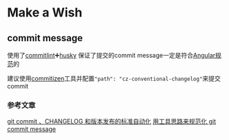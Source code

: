 # Make a Wish
## commit message

使用了[commitlint](https://github.com/conventional-changelog/commitlint)➕[husky](https://github.com/typicode/husky) 保证了提交的commit message一定是符合[Angular规范](cz-conventional-changelog)的

建议使用[commitizen](https://github.com/commitizen/cz-cli)工具并配置`"path": "cz-conventional-changelog"`来提交commit

### 参考文章
[git commit 、CHANGELOG 和版本发布的标准自动化](https://zhuanlan.zhihu.com/p/51894196)
[用工具思路来规范化 git commit message](https://juejin.im/entry/5aded911f265da0ba5672f62)